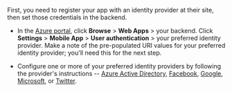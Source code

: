 
First, you need to register your app with an identity provider at their site, then set those credentials in the backend.

* In the [Azure portal], click **Browse** > **Web Apps** > your backend. Click **Settings** > **Mobile App** > **User authentication** > your preferred identity provider. Make a note of the pre-populated URI values for your preferred identity provider; you'll need this for the next step. 

* Configure one or more of your preferred identity providers by following the provider's instructions -- [Azure Active Directory](../articles/app-service-mobile/app-service-mobile-how-to-configure-active-directory-authentication-preview.md), [Facebook](../articles/app-service-mobile/app-service-mobile-how-to-configure-facebook-authentication-preview.md), [Google](../articles/app-service-mobile/app-service-mobile-how-to-configure-google-authentication-preview.md), 
[Microsoft](../articles/app-service-mobile/app-service-mobile-how-to-configure-microsoft-authentication-preview.md), or [Twitter](../articles/app-service-mobile/app-service-mobile-how-to-configure-twitter-authentication-preview.md).

<!-- URLs. -->
[Azure portal]: https://portal.azure.com/
